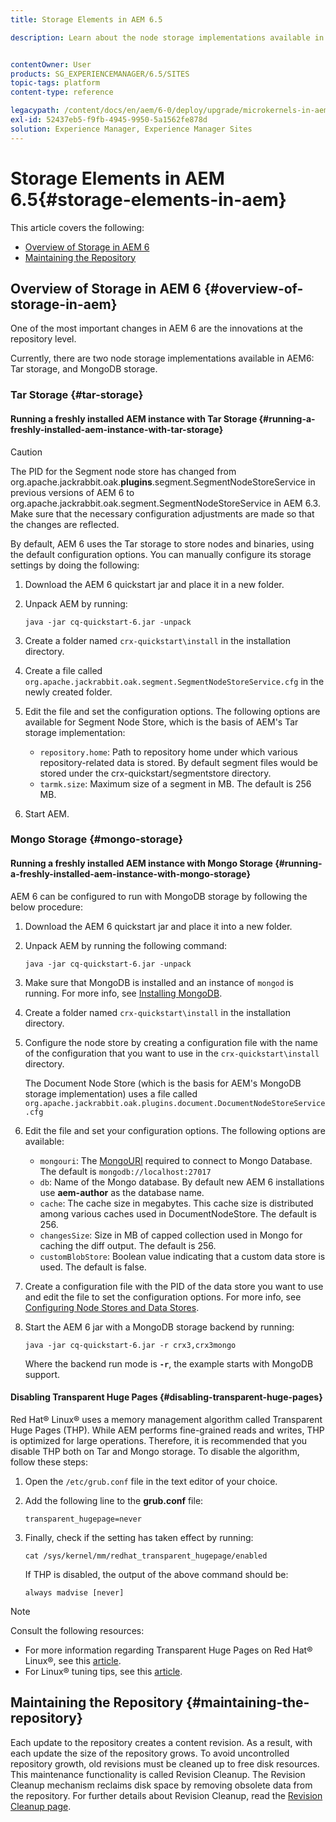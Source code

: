 ```yaml
---
title: Storage Elements in AEM 6.5

description: Learn about the node storage implementations available in AEM 6.5 and how to maintain the repository.


contentOwner: User
products: SG_EXPERIENCEMANAGER/6.5/SITES
topic-tags: platform
content-type: reference

legacypath: /content/docs/en/aem/6-0/deploy/upgrade/microkernels-in-aem-6-0
exl-id: 52437eb5-f9fb-4945-9950-5a1562fe878d
solution: Experience Manager, Experience Manager Sites
---
```

# Storage Elements in AEM 6.5{#storage-elements-in-aem}

This article covers the following:

* [Overview of Storage in AEM 6](/help/sites-deploying/storage-elements-in-aem-6.md#overview-of-storage-in-aem)
* [Maintaining the Repository](/help/sites-deploying/storage-elements-in-aem-6.md#maintaining-the-repository)

## Overview of Storage in AEM 6 {#overview-of-storage-in-aem}

One of the most important changes in AEM 6 are the innovations at the repository level.

Currently, there are two node storage implementations available in AEM6: Tar storage, and MongoDB storage.

### Tar Storage {#tar-storage}

#### Running a freshly installed AEM instance with Tar Storage {#running-a-freshly-installed-aem-instance-with-tar-storage}

>[!CAUTION]
>
>The PID for the Segment node store has changed from org.apache.jackrabbit.oak.**plugins**.segment.SegmentNodeStoreService in previous versions of AEM 6 to org.apache.jackrabbit.oak.segment.SegmentNodeStoreService in AEM 6.3. Make sure that the necessary configuration adjustments are made so that the changes are reflected.

By default, AEM 6 uses the Tar storage to store nodes and binaries, using the default configuration options. You can manually configure its storage settings by doing the following:

1. Download the AEM 6 quickstart jar and place it in a new folder.
1. Unpack AEM by running:

   `java -jar cq-quickstart-6.jar -unpack`

1. Create a folder named `crx-quickstart\install` in the installation directory.

1. Create a file called `org.apache.jackrabbit.oak.segment.SegmentNodeStoreService.cfg` in the newly created folder.

1. Edit the file and set the configuration options. The following options are available for Segment Node Store, which is the basis of AEM's Tar storage implementation:

    * `repository.home`: Path to repository home under which various repository-related data is stored. By default segment files would be stored under the crx-quickstart/segmentstore directory.
    * `tarmk.size`: Maximum size of a segment in MB. The default is 256 MB.

1. Start AEM.

### Mongo Storage {#mongo-storage}

#### Running a freshly installed AEM instance with Mongo Storage {#running-a-freshly-installed-aem-instance-with-mongo-storage}

AEM 6 can be configured to run with MongoDB storage by following the below procedure:

1. Download the AEM 6 quickstart jar and place it into a new folder.
1. Unpack AEM by running the following command:

   `java -jar cq-quickstart-6.jar -unpack`

1. Make sure that MongoDB is installed and an instance of `mongod` is running. For more info, see [Installing MongoDB](https://docs.mongodb.org/manual/installation/).
1. Create a folder named `crx-quickstart\install` in the installation directory.
1. Configure the node store by creating a configuration file with the name of the configuration that you want to use in the `crx-quickstart\install` directory.

   The Document Node Store (which is the basis for AEM's MongoDB storage implementation) uses a file called `org.apache.jackrabbit.oak.plugins.document.DocumentNodeStoreService.cfg`

1. Edit the file and set your configuration options. The following options are available:

    * `mongouri`: The [MongoURI](https://docs.mongodb.org/manual/reference/connection-string/) required to connect to Mongo Database. The default is `mongodb://localhost:27017`
    * `db`: Name of the Mongo database. By default new AEM 6 installations use **aem-author** as the database name.
    * `cache`: The cache size in megabytes. This cache size is distributed among various caches used in DocumentNodeStore. The default is 256.
    * `changesSize`: Size in MB of capped collection used in Mongo for caching the diff output. The default is 256.
    * `customBlobStore`: Boolean value indicating that a custom data store is used. The default is false.

1. Create a configuration file with the PID of the data store you want to use and edit the file to set the configuration options. For more info, see [Configuring Node Stores and Data Stores](/help/sites-deploying/data-store-config.md).

1. Start the AEM 6 jar with a MongoDB storage backend by running:

   ```shell
   java -jar cq-quickstart-6.jar -r crx3,crx3mongo
   ```

   Where the backend run mode is **`-r`**, the example starts with MongoDB support.

#### Disabling Transparent Huge Pages {#disabling-transparent-huge-pages}

Red Hat&reg; Linux&reg; uses a memory management algorithm called Transparent Huge Pages (THP). While AEM performs fine-grained reads and writes, THP is optimized for large operations. Therefore, it is recommended that you disable THP both on Tar and Mongo storage. To disable the algorithm, follow these steps:

1. Open the `/etc/grub.conf` file in the text editor of your choice.
1. Add the following line to the **grub.conf** file:

   ```
   transparent_hugepage=never
   ```

1. Finally, check if the setting has taken effect by running:

   ```
   cat /sys/kernel/mm/redhat_transparent_hugepage/enabled
   ```

   If THP is disabled, the output of the above command should be:

   ```
   always madvise [never]
   ```

>[!NOTE]
>
>Consult the following resources:
>
>* For more information regarding Transparent Huge Pages on Red Hat&reg; Linux&reg;, see this [article](https://access.redhat.com/solutions/46111).
>* For Linux&reg; tuning tips, see this [article](https://experienceleague.adobe.com/docs/experience-manager-65/deploying/configuring/configuring-performance.html).
>

## Maintaining the Repository {#maintaining-the-repository}

Each update to the repository creates a content revision. As a result, with each update the size of the repository grows. To avoid uncontrolled repository growth, old revisions must be cleaned up to free disk resources. This maintenance functionality is called Revision Cleanup. The Revision Cleanup mechanism reclaims disk space by removing obsolete data from the repository. For further details about Revision Cleanup, read the [Revision Cleanup page](/help/sites-deploying/revision-cleanup.md).
